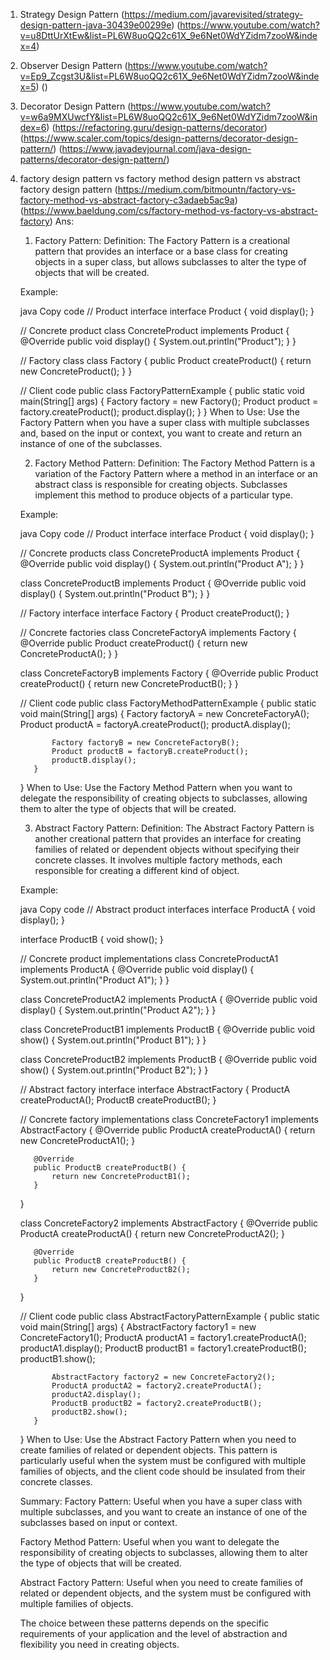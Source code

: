 1. Strategy Design Pattern 
   (https://medium.com/javarevisited/strategy-design-pattern-java-30439e00299e)
   (https://www.youtube.com/watch?v=u8DttUrXtEw&list=PL6W8uoQQ2c61X_9e6Net0WdYZidm7zooW&index=4)
   
2. Observer Design Pattern 
   (https://www.youtube.com/watch?v=Ep9_Zcgst3U&list=PL6W8uoQQ2c61X_9e6Net0WdYZidm7zooW&index=5)
   ()

3. Decorator Design Pattern 
   (https://www.youtube.com/watch?v=w6a9MXUwcfY&list=PL6W8uoQQ2c61X_9e6Net0WdYZidm7zooW&index=6)
   (https://refactoring.guru/design-patterns/decorator)
   (https://www.scaler.com/topics/design-patterns/decorator-design-pattern/)
   (https://www.javadevjournal.com/java-design-patterns/decorator-design-pattern/)
   
4. factory design pattern vs factory method design pattern vs abstract factory design pattern
   (https://medium.com/bitmountn/factory-vs-factory-method-vs-abstract-factory-c3adaeb5ac9a)
   (https://www.baeldung.com/cs/factory-method-vs-factory-vs-abstract-factory)
Ans:   
   
    1. Factory Pattern:
      Definition:
      The Factory Pattern is a creational pattern that provides an interface or a base 
       class for creating objects in a super class, but allows subclasses to alter the 
       type of objects that will be created.
      
      Example:
      
      java
      Copy code
      // Product interface
      interface Product {
      void display();
      }
      
      // Concrete product
      class ConcreteProduct implements Product {
      @Override
      public void display() {
      System.out.println("Product");
      }
      }
      
      // Factory class
      class Factory {
      public Product createProduct() {
      return new ConcreteProduct();
      }
      }
      
      // Client code
      public class FactoryPatternExample {
      public static void main(String[] args) {
      Factory factory = new Factory();
      Product product = factory.createProduct();
      product.display();
      }
      }
      When to Use:
      Use the Factory Pattern when you have a super class with multiple subclasses and, 
      based on the input or context, you want to create and return an instance of one of the subclasses.
      
      2. Factory Method Pattern:
         Definition:
         The Factory Method Pattern is a variation of the Factory Pattern where a method in an interface or an abstract class is responsible for creating objects. Subclasses implement this method to produce objects of a particular type.
      
      Example:
      
      java
      Copy code
      // Product interface
      interface Product {
      void display();
      }
      
      // Concrete products
      class ConcreteProductA implements Product {
      @Override
      public void display() {
      System.out.println("Product A");
      }
      }
      
      class ConcreteProductB implements Product {
      @Override
      public void display() {
      System.out.println("Product B");
      }
      }
      
      // Factory interface
      interface Factory {
      Product createProduct();
      }
      
      // Concrete factories
      class ConcreteFactoryA implements Factory {
      @Override
      public Product createProduct() {
      return new ConcreteProductA();
      }
      }
      
      class ConcreteFactoryB implements Factory {
      @Override
      public Product createProduct() {
      return new ConcreteProductB();
      }
      }
      
      // Client code
      public class FactoryMethodPatternExample {
      public static void main(String[] args) {
      Factory factoryA = new ConcreteFactoryA();
      Product productA = factoryA.createProduct();
      productA.display();
      
              Factory factoryB = new ConcreteFactoryB();
              Product productB = factoryB.createProduct();
              productB.display();
          }
      }
      When to Use:
      Use the Factory Method Pattern when you want to delegate the responsibility of 
      creating objects to subclasses, allowing them to alter the type of objects that will be created.
      
      3. Abstract Factory Pattern:
         Definition:
         The Abstract Factory Pattern is another creational pattern that provides an interface for creating families of related or dependent objects without specifying their concrete classes. It involves multiple factory methods, each responsible for creating a different kind of object.
      
      Example:
      
      java
      Copy code
      // Abstract product interfaces
      interface ProductA {
      void display();
      }
      
      interface ProductB {
      void show();
      }
      
      // Concrete product implementations
      class ConcreteProductA1 implements ProductA {
      @Override
      public void display() {
      System.out.println("Product A1");
      }
      }
      
      class ConcreteProductA2 implements ProductA {
      @Override
      public void display() {
      System.out.println("Product A2");
      }
      }
      
      class ConcreteProductB1 implements ProductB {
      @Override
      public void show() {
      System.out.println("Product B1");
      }
      }
      
      class ConcreteProductB2 implements ProductB {
      @Override
      public void show() {
      System.out.println("Product B2");
      }
      }
      
      // Abstract factory interface
      interface AbstractFactory {
      ProductA createProductA();
      ProductB createProductB();
      }
      
      // Concrete factory implementations
      class ConcreteFactory1 implements AbstractFactory {
      @Override
      public ProductA createProductA() {
      return new ConcreteProductA1();
      }
      
          @Override
          public ProductB createProductB() {
              return new ConcreteProductB1();
          }
      }
      
      class ConcreteFactory2 implements AbstractFactory {
      @Override
      public ProductA createProductA() {
      return new ConcreteProductA2();
      }
      
          @Override
          public ProductB createProductB() {
              return new ConcreteProductB2();
          }
      }
      
      // Client code
      public class AbstractFactoryPatternExample {
      public static void main(String[] args) {
      AbstractFactory factory1 = new ConcreteFactory1();
      ProductA productA1 = factory1.createProductA();
      productA1.display();
      ProductB productB1 = factory1.createProductB();
      productB1.show();
      
              AbstractFactory factory2 = new ConcreteFactory2();
              ProductA productA2 = factory2.createProductA();
              productA2.display();
              ProductB productB2 = factory2.createProductB();
              productB2.show();
          }
      }
      When to Use:
      Use the Abstract Factory Pattern when you need to create families of related or dependent objects. This pattern is particularly useful when the system must be configured with multiple families of objects, and the client code should be insulated from their concrete classes.
      
      Summary:
      Factory Pattern: Useful when you have a super class with multiple subclasses, and you want to create an instance of one of the subclasses based on input or context.
      
      Factory Method Pattern: Useful when you want to delegate the responsibility of creating objects to subclasses, allowing them to alter the type of objects that will be created.
      
      Abstract Factory Pattern: Useful when you need to create families of related or dependent objects, and the system must be configured with multiple families of objects.
      
      The choice between these patterns depends on the specific requirements of your application and the level of abstraction and flexibility you need in creating objects.
   
